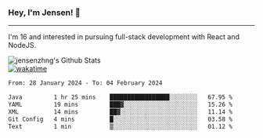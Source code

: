 ### Hey, I'm Jensen! 👋

---

I'm 16 and interested in pursuing full-stack development with React and NodeJS.

![jensenzhng's Github Stats](https://github-readme-stats.vercel.app/api?username=jensenzhng&theme=dark&show_icons=true&count_private=true)
<br />
[![wakatime](https://wakatime.com/badge/user/cbfc263d-3611-4e36-8278-8fad45fe3f62.svg)](https://wakatime.com/@cbfc263d-3611-4e36-8278-8fad45fe3f62)

<!--START_SECTION:waka-->

```txt
From: 28 January 2024 - To: 04 February 2024

Java         1 hr 25 mins    █████████████████░░░░░░░░   67.95 %
YAML         19 mins         ███▓░░░░░░░░░░░░░░░░░░░░░   15.26 %
XML          14 mins         ██▓░░░░░░░░░░░░░░░░░░░░░░   11.14 %
Git Config   4 mins          █░░░░░░░░░░░░░░░░░░░░░░░░   03.58 %
Text         1 min           ▒░░░░░░░░░░░░░░░░░░░░░░░░   01.12 %
```

<!--END_SECTION:waka-->
